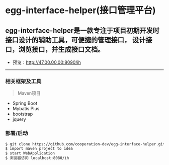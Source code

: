 # egg-interface-helper(接口管理平台)
egg-interface-helper是一款专注于项目初期开发时接口设计的辅助工具，可便捷的管理接口，
设计接口，浏览接口，并生成接口文档。
---
- 预览：http://47.00.00.00:8090/ih
---
### 相关框架及工具
> Maven项目
- Spring Boot
- Mybatis Plus
- bootstrap
- jquery
### 部署/启动
```bash
$ git clone https://github.com/cooperation-dev/egg-interface-helper.git
$ import maven project to idea
$ start WebApplication
$ 浏览器访问 localhost:8080/ih
```
